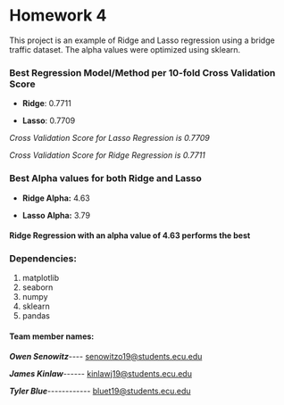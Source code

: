 # Homework 4

This project is an example of Ridge and Lasso regression using a bridge traffic dataset. The alpha values were optimized using sklearn.



### Best Regression Model/Method per 10-fold Cross Validation Score

* **Ridge**: 0.7711

* **Lasso**: 0.7709

_Cross Validation Score for Lasso Regression is 0.7709_

_Cross Validation Score for Ridge Regression is 0.7711_





### Best Alpha values for both Ridge and Lasso

* **Ridge Alpha:** 4.63

* **Lasso Alpha:** 3.79

#### Ridge Regression with an alpha value of 4.63 performs the best


### Dependencies:

1. matplotlib
2. seaborn
3. numpy
4. sklearn
5. pandas


#### **Team member names:**

**_Owen Senowitz_**----
senowitzo19@students.ecu.edu

**_James Kinlaw_**------
kinlawj19@students.ecu.edu

**_Tyler Blue_**------------
bluet19@students.ecu.edu